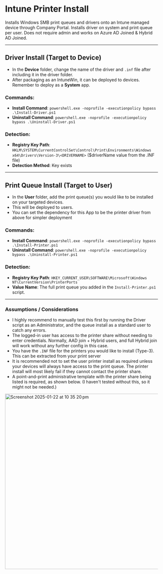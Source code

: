 # Intune Printer Install

Installs Windows SMB print queues and drivers onto an Intune managed device through Company Portal. Installs driver on system and print queue per user. Does not require admin and works on Azure AD Joined & Hybrid AD Joined.

---

## Driver Install (Target to Device)

- In the **Device** folder, change the name of the driver and `.inf` file after including it in the driver folder.
- After packaging as an IntuneWin, it can be deployed to devices. Remember to deploy as a **System** app.

### Commands:
- **Install Command**: `powershell.exe -noprofile -executionpolicy bypass .\Install-Driver.ps1`
- **Uninstall Command**: `powershell.exe -noprofile -executionpolicy bypass .\Uninstall-Driver.ps1`

### Detection:
- **Registry Key Path**: `HKLM\SYSTEM\CurrentControlSet\Control\Print\Environments\Windows x64\Drivers\Version-3\<DRIVERNAME>` ($driverName value from the .INF file)
- **Detection Method**: Key exists

---

## Print Queue Install (Target to User)

- In the **User** folder, add the print queue(s) you would like to be installed on your targeted devices.
- This will be deployed to users.
- You can set the dependency for this App to be the printer driver from above for simpler deployment

### Commands:
- **Install Command**: `powershell.exe -noprofile -executionpolicy bypass .\Install-Printer.ps1`
- **Uninstall Command**: `powershell.exe -noprofile -executionpolicy bypass .\Uninstall-Printer.ps1`

### Detection:
- **Registry Key Path**: `HKEY_CURRENT_USER\SOFTWARE\Microsoft\Windows NT\CurrentVersion\PrinterPorts`
- **Value Name**: The full print queue you added in the `Install-Printer.ps1` script.

---

### Assumptions / Considerations

- I highly recommend to manually test this first by running the Driver script as an Administrator, and the queue install as a standard user to catch any errors.
- The logged-in user has access to the printer share without needing to enter credentials. Normally, AAD join + Hybrid users, and full Hybrid join will work without any further config in this case.
- You have the `.INF` file for the printers you would like to install (Type-3). This can be extracted from your print server
- It is recommended not to set the user printer install as required unless your devices will always have access to the print queue. The printer install will most likely fail if they cannot contact the printer share.
- A point-and-print administrative template with the printer share being listed is required, as shown below. (I haven't tested without this, so it might not be needed.)
<img width="578" alt="Screenshot 2025-01-22 at 10 35 20 pm" src="https://github.com/user-attachments/assets/fdc1bf15-2ee3-4193-b945-6e88c2326579" />
